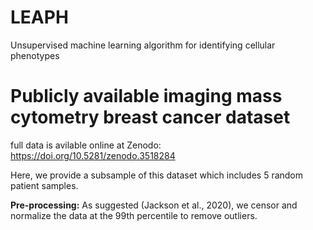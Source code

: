 # LEAPH
Unsupervised machine learning algorithm for identifying cellular phenotypes

# Publicly available imaging mass cytometry breast cancer dataset
full data is avilable online at Zenodo: https://doi.org/10.5281/zenodo.3518284

Here, we provide a subsample of this dataset which includes 5 random patient samples.

**Pre-processing:** As suggested (Jackson et al., 2020), we censor and normalize the data at the 99th percentile to remove outliers. 
